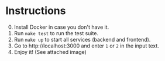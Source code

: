 # Instructions
0. Install Docker in case you don't have it.
1. Run `make test` to run the test suite.
2. Run `make up` to start all services (backend and frontend).
3. Go to http://localhost:3000 and enter `1` or `2` in the input text.
4. Enjoy it! (See attached image)